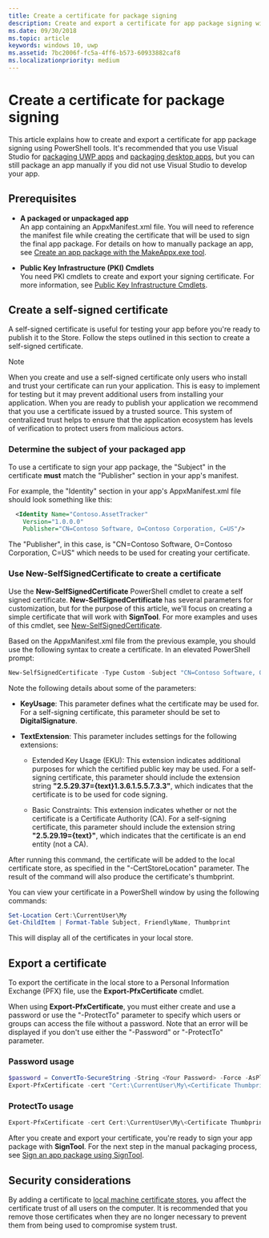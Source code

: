 ```yaml
---
title: Create a certificate for package signing
description: Create and export a certificate for app package signing with PowerShell tools.
ms.date: 09/30/2018
ms.topic: article
keywords: windows 10, uwp
ms.assetid: 7bc2006f-fc5a-4ff6-b573-60933882caf8
ms.localizationpriority: medium
---
```


# Create a certificate for package signing

This article explains how to create and export a certificate for app package signing using PowerShell tools. It's recommended that you use Visual Studio for [packaging UWP apps](packaging-uwp-apps.md) and [packaging desktop apps](../desktop/desktop-to-uwp-packaging-dot-net.md), but you can still package an app manually if you did not use Visual Studio to develop your app.

## Prerequisites

- **A packaged or unpackaged app**  
An app containing an AppxManifest.xml file. You will need to reference the manifest file while creating the certificate that will be used to sign the final app package. For details on how to manually package an app, see [Create an app package with the MakeAppx.exe tool](create-app-package-with-makeappx-tool.md).

- **Public Key Infrastructure (PKI) Cmdlets**  
You need PKI cmdlets to create and export your signing certificate. For more information, see [Public Key Infrastructure Cmdlets](/powershell/module/pki).

## Create a self-signed certificate

A self-signed certificate is useful for testing your app before you're ready to publish it to the Store. Follow the steps outlined in this section to create a self-signed certificate.

> [!NOTE]
> When you create and use a self-signed certificate only users who install and trust your certificate can run your application. This is easy to implement for testing but it may prevent additional users from installing your application. When you are ready to publish your application we recommend that you use a certificate issued by a trusted source. This system of centralized trust helps to ensure that the application ecosystem has levels of verification to protect users from malicious actors.

### Determine the subject of your packaged app  

To use a certificate to sign your app package, the "Subject" in the certificate **must** match the "Publisher" section in your app's manifest.

For example, the "Identity" section in your app's AppxManifest.xml file should look something like this:

```xml
  <Identity Name="Contoso.AssetTracker" 
    Version="1.0.0.0" 
    Publisher="CN=Contoso Software, O=Contoso Corporation, C=US"/>
```

The "Publisher", in this case, is "CN=Contoso Software, O=Contoso Corporation, C=US" which needs to be used for creating your certificate.

### Use **New-SelfSignedCertificate** to create a certificate

Use the **New-SelfSignedCertificate** PowerShell cmdlet to create a self signed certificate. **New-SelfSignedCertificate** has several parameters for customization, but for the purpose of this article, we'll focus on creating a simple certificate that will work with **SignTool**. For more examples and uses of this cmdlet, see [New-SelfSignedCertificate](/powershell/module/pkiclient/New-SelfSignedCertificate).

Based on the AppxManifest.xml file from the previous example, you should use the following syntax to create a certificate. In an elevated PowerShell prompt:

```powershell
New-SelfSignedCertificate -Type Custom -Subject "CN=Contoso Software, O=Contoso Corporation, C=US" -KeyUsage DigitalSignature -FriendlyName "Your friendly name goes here" -CertStoreLocation "Cert:\CurrentUser\My" -TextExtension @("2.5.29.37={text}1.3.6.1.5.5.7.3.3", "2.5.29.19={text}")
```

Note the following details about some of the parameters:

- **KeyUsage**: This parameter defines what the certificate may be used for. For a self-signing certificate, this parameter should be set to **DigitalSignature**.

- **TextExtension**: This parameter includes settings for the following extensions:

  - Extended Key Usage (EKU): This extension indicates additional purposes for which the certified public key may be used. For a self-signing certificate, this parameter should include the extension string **"2.5.29.37={text}1.3.6.1.5.5.7.3.3"**, which indicates that the certificate is to be used for code signing.

  - Basic Constraints: This extension indicates whether or not the certificate is a Certificate Authority (CA). For a self-signing certificate, this parameter should include the extension string **"2.5.29.19={text}"**, which indicates that the certificate is an end entity (not a CA).

After running this command, the certificate will be added to the local certificate store, as specified in the "-CertStoreLocation" parameter. The result of the command will also produce the certificate's thumbprint.  

You can view your certificate in a PowerShell window by using the following commands:

```powershell
Set-Location Cert:\CurrentUser\My
Get-ChildItem | Format-Table Subject, FriendlyName, Thumbprint
```

This will display all of the certificates in your local store.

## Export a certificate 

To export the certificate in the local store to a Personal Information Exchange (PFX) file, use the **Export-PfxCertificate** cmdlet.

When using **Export-PfxCertificate**, you must either create and use a password or use the "-ProtectTo" parameter to specify which users or groups can access the file without a password. Note that an error will be displayed if you don't use either the "-Password" or "-ProtectTo" parameter.

### Password usage

```powershell
$password = ConvertTo-SecureString -String <Your Password> -Force -AsPlainText 
Export-PfxCertificate -cert "Cert:\CurrentUser\My\<Certificate Thumbprint>" -FilePath <FilePath>.pfx -Password $password
```

### ProtectTo usage

```powershell
Export-PfxCertificate -cert Cert:\CurrentUser\My\<Certificate Thumbprint> -FilePath <FilePath>.pfx -ProtectTo <Username or group name>
```

After you create and export your certificate, you're ready to sign your app package with **SignTool**. For the next step in the manual packaging process, see [Sign an app package using SignTool](sign-app-package-using-signtool.md).

## Security considerations

By adding a certificate to [local machine certificate stores](/windows-hardware/drivers/install/local-machine-and-current-user-certificate-stores), you affect the certificate trust of all users on the computer. It is recommended that you remove those certificates when they are no longer necessary to prevent them from being used to compromise system trust.
